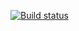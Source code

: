 [![Build status](https://ci.appveyor.com/api/projects/status/9ln5vw0jwqybhk16/branch/master?svg=true)](https://ci.appveyor.com/project/Serega219/selenium/branch/master)